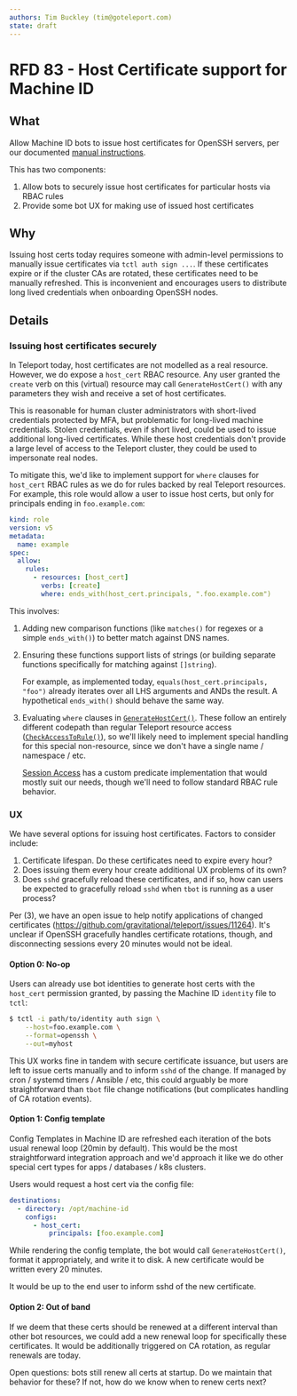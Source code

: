 ```yaml
---
authors: Tim Buckley (tim@goteleport.com)
state: draft
---
```


# RFD 83 - Host Certificate support for Machine ID

## What

Allow Machine ID bots to issue host certificates for OpenSSH servers, per our
documented [manual instructions].

This has two components:
1. Allow bots to securely issue host certificates for particular hosts via RBAC
   rules
2. Provide some bot UX for making use of issued host certificates 

[manual instructions]: https://goteleport.com/docs/server-access/guides/openssh/#step-24-configure-host-authentication

## Why

Issuing host certs today requires someone with admin-level permissions to
manually issue certificates via `tctl auth sign ...`. If these certificates
expire or if the cluster CAs are rotated, these certificates need to be manually
refreshed. This is inconvenient and encourages users to distribute long lived
credentials when onboarding OpenSSH nodes.

## Details

### Issuing host certificates securely

In Teleport today, host certificates are not modelled as a real resource.
However, we do expose a `host_cert` RBAC resource. Any user granted the `create`
verb on this (virtual) resource may call `GenerateHostCert()` with any
parameters they wish and receive a set of host certificates.

This is reasonable for human cluster administrators with short-lived credentials
protected by MFA, but problematic for long-lived machine credentials. Stolen
credentials, even if short lived, could be used to issue additional long-lived
certificates. While these host credentials don't provide a large level of access
to the Teleport cluster, they could be used to impersonate real nodes.

To mitigate this, we'd like to implement support for `where` clauses for
`host_cert` RBAC rules as we do for rules backed by real Teleport resources. For
example, this role would allow a user to issue host certs, but only for
principals ending in `foo.example.com`:

```yaml
kind: role
version: v5
metadata:
  name: example
spec:
  allow:
    rules:
      - resources: [host_cert]
        verbs: [create]
        where: ends_with(host_cert.principals, ".foo.example.com")
```

This involves:
1. Adding new comparison functions (like `matches()` for regexes or a simple 
   `ends_with()`) to better match against DNS names.

2. Ensuring these functions support lists of strings (or building separate
   functions specifically for matching against `[]string`).

   For example, as implemented today, `equals(host_cert.principals, "foo")`
   already iterates over all LHS arguments and ANDs the result. A hypothetical
   `ends_with()` should behave the same way.

3. Evaluating `where` clauses in [`GenerateHostCert()`]. These follow an
   entirely different codepath than regular Teleport resource access
   ([`CheckAccessToRule()`]), so we'll likely need to implement special handling
   for this special non-resource, since we don't have a single name / namespace /
   etc.

   [Session Access] has a custom predicate implementation that would mostly suit
   our needs, though we'll need to follow standard RBAC rule behavior.

[`GenerateHostCert()`]: https://github.com/gravitational/teleport/blob/82c520c8183553f310459c3b4a96b70065ee268a/lib/auth/auth_with_roles.go#L2139
[`CheckAccessToRule()`]: https://github.com/gravitational/teleport/blob/82c520c8183553f310459c3b4a96b70065ee268a/lib/services/role.go#L2309
[Session Access]: https://github.com/gravitational/teleport/blob/82c520c8183553f310459c3b4a96b70065ee268a/lib/auth/session_access.go#L126

### UX

We have several options for issuing host certificates. Factors to consider
include:
1. Certificate lifespan. Do these certificates need to expire every hour?
2. Does issuing them every hour create additional UX problems of its own?
3. Does `sshd` gracefully reload these certificates, and if so, how can users be
   expected to gracefully reload `sshd` when `tbot` is running as a user
   process?

Per (3), we have an open issue to help notify applications of changed
certificates (https://github.com/gravitational/teleport/issues/11264). It's
unclear if OpenSSH gracefully handles certificate rotations, though, and
disconnecting sessions every 20 minutes would not be ideal.

#### Option 0: No-op

Users can already use bot identities to generate host certs with the `host_cert`
permission granted, by passing the Machine ID `identity` file to `tctl`:

```bash
$ tctl -i path/to/identity auth sign \
    --host=foo.example.com \
    --format=openssh \
    --out=myhost
```

This UX works fine in tandem with secure certificate issuance, but users are
left to issue certs manually and to inform `sshd` of the change. If managed by
cron / systemd timers / Ansible / etc, this could arguably be more 
straightforward than `tbot` file change notifications (but complicates handling
of CA rotation events).

#### Option 1: Config template

Config Templates in Machine ID are refreshed each iteration of the bots usual
renewal loop (20min by default). This would be the most straightforward
integration approach and we'd approach it like we do other special cert types
for apps / databases / k8s clusters.

Users would request a host cert via the config file:

```yaml
destinations:
  - directory: /opt/machine-id
    configs:
      - host_cert:
          principals: [foo.example.com]
```

While rendering the config template, the bot would call `GenerateHostCert()`,
format it appropriately, and write it to disk. A new certificate would be 
written every 20 minutes. 

It would be up to the end user to inform sshd of the new certificate.

#### Option 2: Out of band

If we deem that these certs should be renewed at a different interval than other
bot resources, we could add a new renewal loop for specifically these
certificates. It would be additionally triggered on CA rotation, as regular
renewals are today.

Open questions: bots still renew all certs at startup. Do we maintain that
behavior for these? If not, how do we know when to renew certs next?

